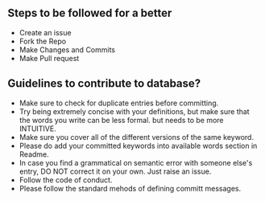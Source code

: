 ## Steps to be followed for a better 

- Create an issue 
- Fork the Repo
- Make Changes and Commits
- Make Pull request

## Guidelines to contribute to database?
- Make sure to check for duplicate entries before committing.
- Try being extremely concise with your definitions, but make sure that the words you write can be less formal. but needs to be more INTUITIVE.
- Make sure you cover all of the different versions of the same keyword.
- Please do add your committed keywords into available words section in Readme.
- In case you find a grammatical on semantic error with someone else's entry, DO NOT correct it on your own. Just raise an issue.
- Follow the code of conduct.
- Please follow the standard mehods of defining committ messages.